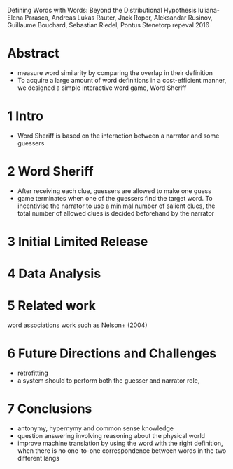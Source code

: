 Defining Words with Words: Beyond the Distributional Hypothesis
Iuliana-Elena Parasca, Andreas Lukas Rauter, Jack Roper, Aleksandar Rusinov,
  Guillaume Bouchard, Sebastian Riedel, Pontus Stenetorp
repeval 2016

# Abstract

* measure word similarity by comparing the overlap in their definition
* To acquire a large amount of word definitions in a cost-efficient manner,
  we designed a simple interactive word game, Word Sheriff

# 1 Intro

* Word Sheriff is based on the interaction between a narrator and some guessers

# 2 Word Sheriff

* After receiving each clue, guessers are allowed to make one guess
* game terminates when one of the guessers find the target word. 
  To incentivise the narrator to use a minimal number of salient clues, 
  the total number of allowed clues is decided beforehand by the narrator

# 3 Initial Limited Release

# 4 Data Analysis

# 5 Related work

word associations work such as Nelson+ (2004)

# 6 Future Directions and Challenges

* retrofitting
* a system should to perform both the guesser and narrator role,

# 7 Conclusions

* antonymy, hypernymy and common sense knowledge
* question answering involving reasoning about the physical world
* improve machine translation by using the word with the right definition, when
  there is no one-to-one correspondence between words in the two different langs
